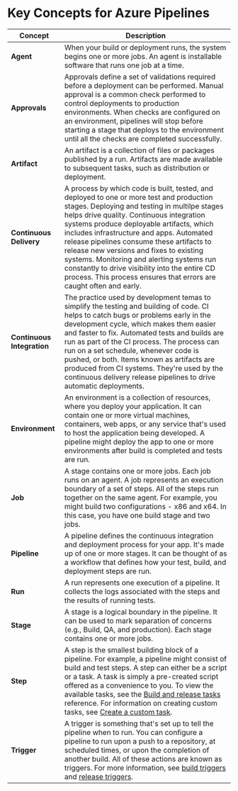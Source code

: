 # Key Concepts for Azure Pipelines

Concept | Description
--------|------------
**Agent** | When your build or deployment runs, the system begins one or more jobs. An agent is installable software that runs one job at a time.
**Approvals** | Approvals define a set of validations required before a deployment can be performed. Manual approval is a common check performed to control deployments to production environments. When checks are configured on an environment, pipelines will stop before starting a stage that deploys to the environment until all the checks are completed successfully.
**Artifact** | An artifact is a collection of files or packages published by a run. Artifacts are made available to subsequent tasks, such as distribution or deployment.
**Continuous Delivery** | A process by which code is built, tested, and deployed to one or more test and production stages. Deploying and testing in multilpe stages helps drive quality. Continuous integration systems produce deployable artifacts, which includes infrastructure and apps. Automated release pipelines consume these artifacts to release new versions and fixes to existing systems. Monitoring and alerting systems run constantly to drive visibility into the entire CD process. This process ensures that errors are caught often and early.
**Continuous Integration** | The practice used by development temas to simplify the testing and building of code. CI helps to catch bugs or problems early in the development cycle, which makes them easier and faster to fix. Automated tests and builds are run as part of the CI process. The process can run on a set schedule, whenever code is pushed, or both. Items known as artifacts are produced from CI systems. They're used by the continuous delivery release pipelines to drive automatic deployments.
**Environment** | An environment is a collection of resources, where you deploy your application. It can contain one or more virtual machines, containers, web apps, or any service that's used to host the application being developed. A pipeline might deploy the app to one or more environments after build is completed and tests are run.
**Job** | A stage contains one or more jobs. Each job runs on an agent. A job represents an execution boundary of a set of steps. All of the steps run together on the same agent. For example, you might build two configurations - x86 and x64. In this case, you have one build stage and two jobs.
**Pipeline** | A pipeline defines the continuous integration and deployment process for your app. It's made up of one or more stages. It can be thought of as a workflow that defines how your test, build, and deployment steps are run.
**Run** | A run represents one execution of a pipeline. It collects the logs associated with the steps and the results of running tests.
**Stage** | A stage is a logical boundary in the pipeline. It can be used to mark separation of concerns (e.g., Build, QA, and production). Each stage contains one or more jobs.
**Step** | A step is the smallest building block of a pipeline. For example, a pipeline might consist of build and test steps. A step can either be a script or a task. A task is simply a pre-created script offered as a convenience to you. To view the available tasks, see the [Build and release tasks](https://docs.microsoft.com/en-us/azure/devops/pipelines/tasks/index?view=azure-devops) reference. For information on creating custom tasks, see [Create a custom task](https://docs.microsoft.com/en-us/azure/devops/extend/develop/add-build-task?view=azure-devops).
**Trigger** | A trigger is something that's set up to tell the pipeline when to run. You can configure a pipeline to run upon a push to a repository, at scheduled times, or upon the completion of another build. All of these actions are known as triggers. For more information, see [build triggers](https://docs.microsoft.com/en-us/azure/devops/pipelines/build/triggers?view=azure-devops) and [release triggers](https://docs.microsoft.com/en-us/azure/devops/pipelines/release/triggers?view=azure-devops).